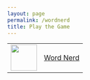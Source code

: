 ```yaml
---
layout: page
permalink: /wordnerd
title: Play the Game
---
```



<table>
    <tr>
        <td><img src="{{site.baseurl}}//images/logo.png" height="60" title="Frontend" alt=""></td>
        <td><a href="{{site.baseurl}}/frontend/overview">Word Nerd</a></td>
    </tr>
</table>
